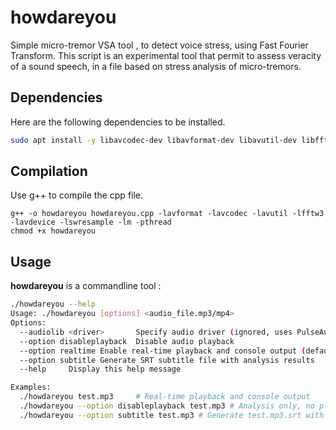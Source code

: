 # howdareyou
Simple micro-tremor VSA tool , to detect voice stress, using Fast Fourier Transform.
This script is an experimental tool that permit to assess veracity of a sound speech, in a  file based on stress analysis of micro-tremors.

## Dependencies
Here are the following dependencies to be installed.
```sh
sudo apt install -y libavcodec-dev libavformat-dev libavutil-dev libfftw3-dev libao-dev libavdevice-dev libsdl2-dev
```

## Compilation
Use g++ to compile the cpp file.
```
g++ -o howdareyou howdareyou.cpp -lavformat -lavcodec -lavutil -lfftw3 -lavdevice -lswresample -lm -pthread
chmod +x howdareyou
```

## Usage
**howdareyou** is a commandline tool :
```sh
./howdareyou --help
Usage: ./howdareyou [options] <audio_file.mp3/mp4>
Options:
  --audiolib <driver>       Specify audio driver (ignored, uses PulseAudio)
  --option disableplayback  Disable audio playback
  --option realtime Enable real-time playback and console output (default)
  --option subtitle Generate SRT subtitle file with analysis results
  --help     Display this help message

Examples:
  ./howdareyou test.mp3     # Real-time playback and console output
  ./howdareyou --option disableplayback test.mp3 # Analysis only, no playback
  ./howdareyou --option subtitle test.mp3 # Generate test.mp3.srt with results

```
